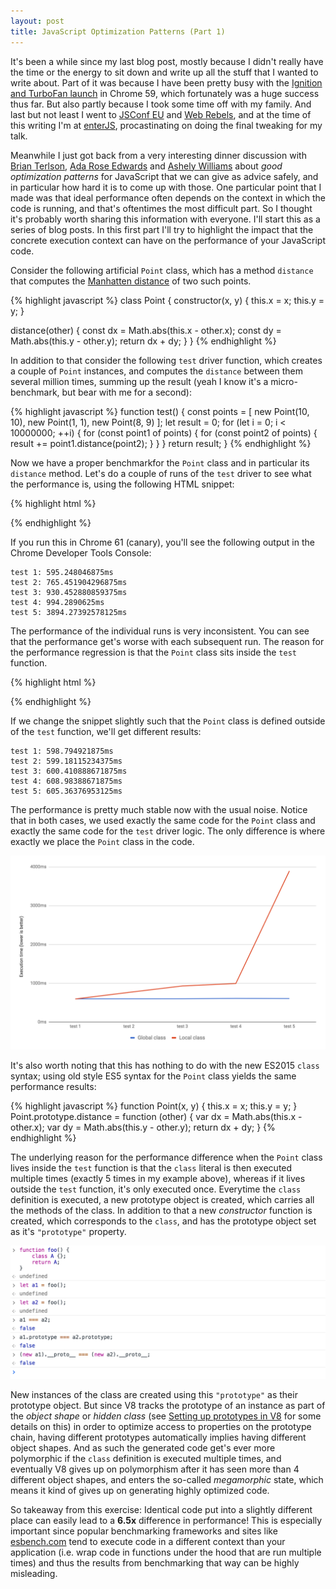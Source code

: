 ```yaml
---
layout: post
title: JavaScript Optimization Patterns (Part 1)
---
```


It's been a while since my last blog post, mostly because I didn't really have the time or the energy to sit down and write up all the stuff that I wanted to write about. Part of it was because I have been pretty busy with the [Ignition and TurboFan launch](https://v8project.blogspot.com/2017/05/launching-ignition-and-turbofan.html) in Chrome 59, which fortunately was a huge success thus far. But also partly because I took some time off with my family. And last but not least I went to [JSConf EU](https://2017.jsconf.eu) and [Web Rebels](https://www.webrebels.org), and at the time of this writing I'm at [enterJS](https://www.enterjs.de/), procastinating on doing the final tweaking for my talk.

Meanwhile I just got back from a very interesting dinner discussion with [Brian Terlson](https://twitter.com/bterlson), [Ada Rose Edwards](https://twitter.com/Lady_Ada_King) and [Ashely Williams](https://twitter.com/ag_dubs) about *good optimization patterns* for JavaScript that we can give as advice safely, and in particular how hard it is to come up with those. One particular point that I made was that ideal performance often depends on the context in which the code is running, and that's oftentimes the most difficult part. So I thought it's probably worth sharing this information with everyone. I'll start this as a series of blog posts. In this first part I'll try to highlight the impact that the concrete execution context can have on the performance of your JavaScript code.

Consider the following artificial `Point` class, which has a method `distance` that computes the [Manhatten distance](https://en.wiktionary.org/wiki/Manhattan_distance) of two such points.

{% highlight javascript %}
class Point {
  constructor(x, y) {
    this.x = x;
    this.y = y;
  }

  distance(other) {
    const dx = Math.abs(this.x - other.x);
    const dy = Math.abs(this.y - other.y);
    return dx + dy;
  }
}
{% endhighlight %}

In addition to that consider the following `test` driver function, which creates a couple of `Point` instances, and computes the `distance` between them several million times, summing up the result (yeah I know it's a micro-benchmark, but bear with me for a second):

{% highlight javascript %}
function test() {
  const points = [
    new Point(10, 10),
    new Point(1, 1),
    new Point(8, 9)
  ];
  let result = 0;
  for (let i = 0; i < 10000000; ++i) {
    for (const point1 of points) {
      for (const point2 of points) {
        result += point1.distance(point2);
      }
    }
  }
  return result;
}
{% endhighlight %}

Now we have a proper benchmarkfor the `Point` class and in particular its `distance` method. Let's do a couple of runs of the `test` driver to see what the performance is, using the following HTML snippet:

{% highlight html %}
<script>
    function test() {
        class Point {
            constructor(x, y) {
                this.x = x;
                this.y = y;
            }

            distance(other) {
                const dx = Math.abs(this.x - other.x);
                const dy = Math.abs(this.y - other.y);
                return dx + dy;
            }
        }

        const points = [
            new Point(10, 10),
            new Point(1, 1),
            new Point(8, 9)
        ];
        let result = 0;
        for (let i = 0; i < 10000000; ++i) {
            for (const point1 of points) {
                for (const point2 of points) {
                    result += point1.distance(point2);
                }
            }
        }
        return result;
    }

    for (let i = 1; i <= 5; ++i) {
        console.time("test " + i);
        test();
        console.timeEnd("test " + i);
    }
</script>
{% endhighlight %}

If you run this in Chrome 61 (canary), you'll see the following output in the Chrome Developer Tools Console:

```
test 1: 595.248046875ms
test 2: 765.451904296875ms
test 3: 930.452880859375ms
test 4: 994.2890625ms
test 5: 3894.27392578125ms
```

The performance of the individual runs is very inconsistent. You can see that the performance get's worse with each subsequent run. The reason for the performance regression is that the `Point` class sits inside the `test` function.

{% highlight html %}
<script>
    class Point {
        constructor(x, y) {
            this.x = x;
            this.y = y;
        }

        distance(other) {
            const dx = Math.abs(this.x - other.x);
            const dy = Math.abs(this.y - other.y);
            return dx + dy;
        }
    }

    function test() {
        const points = [
            new Point(10, 10),
            new Point(1, 1),
            new Point(8, 9)
        ];
        let result = 0;
        for (let i = 0; i < 10000000; ++i) {
            for (const point1 of points) {
                for (const point2 of points) {
                    result += point1.distance(point2);
                }
            }
        }
        return result;
    }

    for (let i = 1; i <= 5; ++i) {
        console.time("test " + i);
        test();
        console.timeEnd("test " + i);
    }
</script>
{% endhighlight %}

If we change the snippet slightly such that the `Point` class is defined outside of the `test` function, we'll get different results:

```
test 1: 598.794921875ms
test 2: 599.18115234375ms
test 3: 600.410888671875ms
test 4: 608.98388671875ms
test 5: 605.36376953125ms
```

The performance is pretty much stable now with the usual noise. Notice that in both cases, we used exactly the same code for the `Point` class and exactly the same code for the `test` driver logic. The only difference is where exactly we place the `Point` class in the code.

<p><center>
  <img src="/images/2017/class-20170620.png" alt="Global vs. local class" />
</center></p>

It's also worth noting that this has nothing to do with the new ES2015 `class` syntax; using old style ES5 syntax for the `Point` class yields the same performance results:

{% highlight javascript %}
function Point(x, y) {
  this.x = x;
  this.y = y;
}
Point.prototype.distance = function (other) {
  var dx = Math.abs(this.x - other.x);
  var dy = Math.abs(this.y - other.y);
  return dx + dy;
}
{% endhighlight %}

The underlying reason for the performance difference when the `Point` class lives inside the `test` function is that the `class` literal is then executed multiple times (exactly 5 times in my example above), whereas if it lives outside the `test` function, it's only executed once. Everytime the `class` definition is executed, a new prototype object is created, which carries all the methods of the class. In addition to that a new *constructor* function is created, which corresponds to the `class`, and has the prototype object set as it's `"prototype"` property.

<p><center>
  <img src="/images/2017/devtools-20170620.png" alt="Global vs. local class" />
</center></p>

New instances of the class are created using this `"prototype"` as their prototype object. But since V8 tracks the prototype of an instance as part of the *object shape* or *hidden class* (see [Setting up prototypes in V8](https://medium.com/@tverwaes/setting-up-prototypes-in-v8-ec9c9491dfe2) for some details on this) in order to optimize access to properties on the prototype chain, having different prototypes automatically implies having different object shapes. And as such the generated code get's ever more polymorphic if the `class` definition is executed multiple times, and eventually V8 gives up on polymorphism after it has seen more than 4 different object shapes, and enters the so-called *megamorphic* state, which means it kind of gives up on generating highly optimized code.

So takeaway from this exercise: Identical code put into a slightly different place can easily lead to a **6.5x** difference in performance! This is especially important since popular benchmarking frameworks and sites like [esbench.com](https://esbench.com) tend to execute code in a different context than your application (i.e. wrap code in functions under the hood that are run multiple times) and thus the results from benchmarking that way can be highly misleading.
